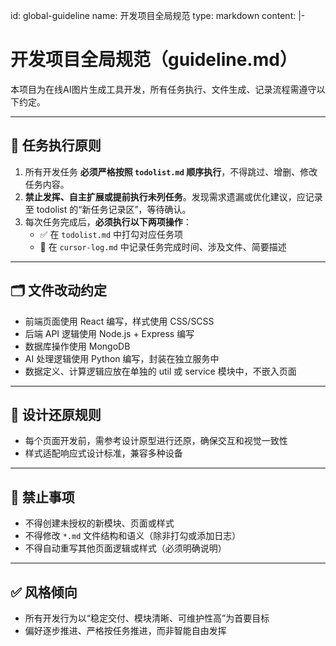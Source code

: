 id: global-guideline
name: 开发项目全局规范
type: markdown
content: |-
  # 开发项目全局规范（guideline.md）

  本项目为在线AI图片生成工具开发，所有任务执行、文件生成、记录流程需遵守以下约定。

  ---

  ## 🧭 任务执行原则

  1. 所有开发任务 **必须严格按照 `todolist.md` 顺序执行**，不得跳过、增删、修改任务内容。
  2. **禁止发挥、自主扩展或提前执行未列任务**。发现需求遗漏或优化建议，应记录至 todolist 的“新任务记录区”，等待确认。
  3. 每次任务完成后，**必须执行以下两项操作**：
     - ✅ 在 `todolist.md` 中打勾对应任务项
     - 📝 在 `cursor-log.md` 中记录任务完成时间、涉及文件、简要描述

  ---

  ## 🗂️ 文件改动约定

  - 前端页面使用 React 编写，样式使用 CSS/SCSS
  - 后端 API 逻辑使用 Node.js + Express 编写
  - 数据库操作使用 MongoDB
  - AI 处理逻辑使用 Python 编写，封装在独立服务中
  - 数据定义、计算逻辑应放在单独的 util 或 service 模块中，不嵌入页面

  ---

  ## 🎨 设计还原规则

  - 每个页面开发前，需参考设计原型进行还原，确保交互和视觉一致性
  - 样式适配响应式设计标准，兼容多种设备

  ---

  ## 🚫 禁止事项

  - 不得创建未授权的新模块、页面或样式
  - 不得修改 `*.md` 文件结构和语义（除非打勾或添加日志）
  - 不得自动重写其他页面逻辑或样式（必须明确说明）

  ---

  ## ✅ 风格倾向

  - 所有开发行为以“稳定交付、模块清晰、可维护性高”为首要目标
  - 偏好逐步推进、严格按任务推进，而非智能自由发挥

